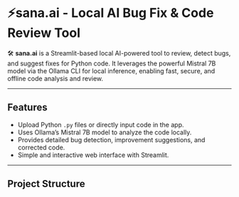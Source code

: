 # ⚡️sana.ai - Local AI Bug Fix & Code Review Tool

🛠️ **sana.ai** is a Streamlit-based local AI-powered tool to review, detect bugs, and suggest fixes for Python code. It leverages the powerful Mistral 7B model via the Ollama CLI for local inference, enabling fast, secure, and offline code analysis and review.

---

## Features

- Upload Python `.py` files or directly input code in the app.
- Uses Ollama’s Mistral 7B model to analyze the code locally.
- Provides detailed bug detection, improvement suggestions, and corrected code.
- Simple and interactive web interface with Streamlit.

---

## Project Structure

